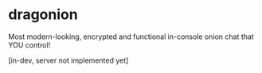 # dragonion
Most modern-looking, encrypted and functional in-console onion chat that YOU control! 

[in-dev, server not implemented yet]
